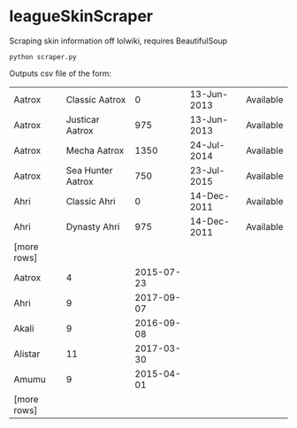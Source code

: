 # leagueSkinScraper
Scraping skin information off lolwiki, requires BeautifulSoup

    python scraper.py

Outputs csv file of the form:

||||||
| ------------- | ------------- | ---|---|---|
| Aatrox |	Classic Aatrox	|0|	13-Jun-2013	|Available
|Aatrox |	Justicar Aatrox	|975|	13-Jun-2013	|Available
|Aatrox |	Mecha Aatrox	|1350|	24-Jul-2014	|Available
|Aatrox |	Sea Hunter Aatrox|	750|	23-Jul-2015|	Available
|Ahri |	Classic Ahri|	0	|14-Dec-2011|	Available
|Ahri |	Dynasty Ahri|	975	|14-Dec-2011|	Available
|[more rows]
|Aatrox	|4	|2015-07-23
|Ahri	|9	|2017-09-07
|Akali	|9	|2016-09-08
|Alistar|	11|	2017-03-30
|Amumu	|9	|2015-04-01
|[more rows]